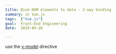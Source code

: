 ```yaml
---
title: Bind DOM elements to data - 2-way binding
summary: in Vue.js
tags:  ["Vue.js"]
goal:  Front-End Engineering
date:  2019-04-28

---
```


use the [v-model][docs] directive

[docs]: https://vuejs.org/v2/guide/forms.html

